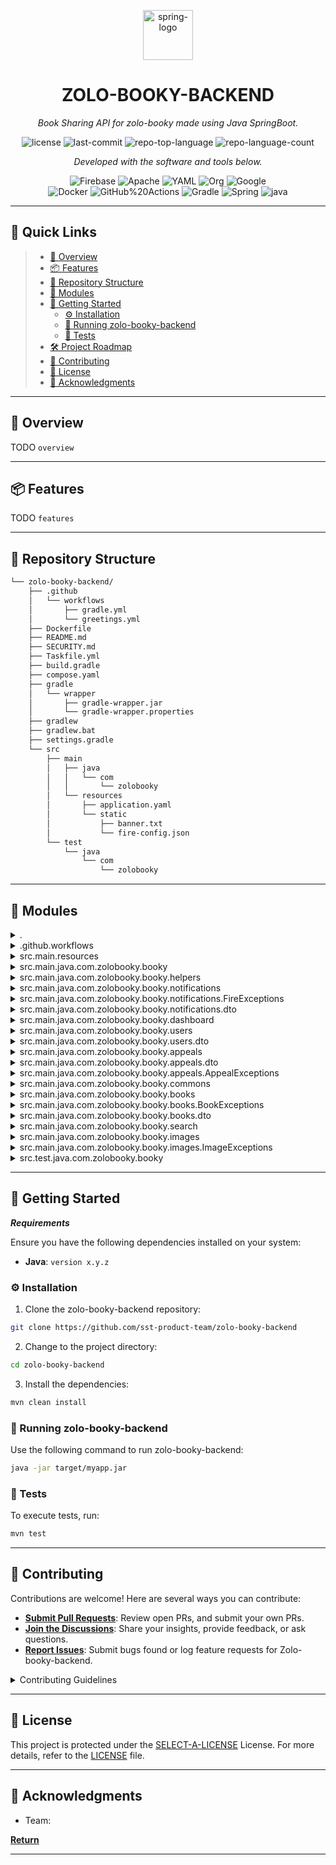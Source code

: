 <p align="center">
  <img width="80" height="80" src="https://img.icons8.com/officel/80/spring-logo.png" alt="spring-logo"/>
</p>
<p align="center">
    <h1 align="center">ZOLO-BOOKY-BACKEND</h1>
</p>
<p align="center">
    <em>Book Sharing API for zolo-booky made using Java SpringBoot.</em>
</p>
<p align="center">
	<img src="https://img.shields.io/github/license/sst-product-team/zolo-booky-backend?style=flat&color=0080ff" alt="license">
	<img src="https://img.shields.io/github/last-commit/sst-product-team/zolo-booky-backend?style=flat&logo=git&logoColor=white&color=0080ff" alt="last-commit">
	<img src="https://img.shields.io/github/languages/top/sst-product-team/zolo-booky-backend?style=flat&color=0080ff" alt="repo-top-language">
	<img src="https://img.shields.io/github/languages/count/sst-product-team/zolo-booky-backend?style=flat&color=0080ff" alt="repo-language-count">
<p>
<p align="center">
		<em>Developed with the software and tools below.</em>
</p>
<p align="center">
	<img src="https://img.shields.io/badge/Firebase-FFCA28.svg?style=flat&logo=Firebase&logoColor=black" alt="Firebase">
	<img src="https://img.shields.io/badge/Apache-D22128.svg?style=flat&logo=Apache&logoColor=white" alt="Apache">
	<img src="https://img.shields.io/badge/YAML-CB171E.svg?style=flat&logo=YAML&logoColor=white" alt="YAML">
	<img src="https://img.shields.io/badge/Org-77AA99.svg?style=flat&logo=Org&logoColor=white" alt="Org">
	<img src="https://img.shields.io/badge/Google-4285F4.svg?style=flat&logo=Google&logoColor=white" alt="Google">
	<br>
	<img src="https://img.shields.io/badge/Docker-2496ED.svg?style=flat&logo=Docker&logoColor=white" alt="Docker">
	<img src="https://img.shields.io/badge/GitHub%20Actions-2088FF.svg?style=flat&logo=GitHub-Actions&logoColor=white" alt="GitHub%20Actions">
	<img src="https://img.shields.io/badge/Gradle-02303A.svg?style=flat&logo=Gradle&logoColor=white" alt="Gradle">
	<img src="https://img.shields.io/badge/Spring-000000.svg?style=flat&logo=Spring&logoColor=white" alt="Spring">
	<img src="https://img.shields.io/badge/java-%23ED8B00.svg?style=flat&logo=openjdk&logoColor=white" alt="java">
</p>
<hr>

## 🔗 Quick Links

> - [📍 Overview](#-overview)
> - [📦 Features](#-features)
> - [📂 Repository Structure](#-repository-structure)
> - [🧩 Modules](#-modules)
> - [🚀 Getting Started](#-getting-started)
>   - [⚙️ Installation](#️-installation)
>   - [🤖 Running zolo-booky-backend](#-running-zolo-booky-backend)
>   - [🧪 Tests](#-tests)
> - [🛠 Project Roadmap](#-project-roadmap)
> - [🤝 Contributing](#-contributing)
> - [📄 License](#-license)
> - [👏 Acknowledgments](#-acknowledgments)

---

## 📍 Overview

TODO `overview`

---

## 📦 Features

TODO `features`

---

## 📂 Repository Structure

```sh
└── zolo-booky-backend/
    ├── .github
    │   └── workflows
    │       ├── gradle.yml
    │       └── greetings.yml
    ├── Dockerfile
    ├── README.md
    ├── SECURITY.md
    ├── Taskfile.yml
    ├── build.gradle
    ├── compose.yaml
    ├── gradle
    │   └── wrapper
    │       ├── gradle-wrapper.jar
    │       └── gradle-wrapper.properties
    ├── gradlew
    ├── gradlew.bat
    ├── settings.gradle
    └── src
        ├── main
        │   ├── java
        │   │   └── com
        │   │       └── zolobooky
        │   └── resources
        │       ├── application.yaml
        │       └── static
        │           ├── banner.txt
        │           └── fire-config.json
        └── test
            └── java
                └── com
                    └── zolobooky
```

---

## 🧩 Modules

<details closed><summary>.</summary>

| File                                                                                                  | Summary                                     |
| ---                                                                                                   | ---                                         |
| [Dockerfile](https://github.com/sst-product-team/zolo-booky-backend/blob/master/Dockerfile)           | TODO `Dockerfile`      |
| [Taskfile.yml](https://github.com/sst-product-team/zolo-booky-backend/blob/master/Taskfile.yml)       | TODO `Taskfile.yml`    |
| [settings.gradle](https://github.com/sst-product-team/zolo-booky-backend/blob/master/settings.gradle) | TODO `settings.gradle` |
| [compose.yaml](https://github.com/sst-product-team/zolo-booky-backend/blob/master/compose.yaml)       | TODO `compose.yaml`    |
| [build.gradle](https://github.com/sst-product-team/zolo-booky-backend/blob/master/build.gradle)       | TODO `build.gradle`    |
| [gradlew.bat](https://github.com/sst-product-team/zolo-booky-backend/blob/master/gradlew.bat)         | TODO `gradlew.bat`     |

</details>

<details closed><summary>.github.workflows</summary>

| File                                                                                                                | Summary                                                     |
| ---                                                                                                                 | ---                                                         |
| [gradle.yml](https://github.com/sst-product-team/zolo-booky-backend/blob/master/.github/workflows/gradle.yml)       | TODO `.github/workflows/gradle.yml`    |
| [greetings.yml](https://github.com/sst-product-team/zolo-booky-backend/blob/master/.github/workflows/greetings.yml) | TODO `.github/workflows/greetings.yml` |

</details>

<details closed><summary>src.main.resources</summary>

| File                                                                                                                       | Summary                                                         |
| ---                                                                                                                        | ---                                                             |
| [application.yaml](https://github.com/sst-product-team/zolo-booky-backend/blob/master/src/main/resources/application.yaml) | TODO `src/main/resources/application.yaml` |

</details>

<details closed><summary>src.main.java.com.zolobooky.booky</summary>

| File                                                                                                                                                | Summary                                                                             |
| ---                                                                                                                                                 | ---                                                                                 |
| [OpenApiConfig.java](https://github.com/sst-product-team/zolo-booky-backend/blob/master/src/main/java/com/zolobooky/booky/OpenApiConfig.java)       | TODO `src/main/java/com/zolobooky/booky/OpenApiConfig.java`    |
| [BookyApplication.java](https://github.com/sst-product-team/zolo-booky-backend/blob/master/src/main/java/com/zolobooky/booky/BookyApplication.java) | TODO `src/main/java/com/zolobooky/booky/BookyApplication.java` |

</details>

<details closed><summary>src.main.java.com.zolobooky.booky.helpers</summary>

| File                                                                                                                                                  | Summary                                                                                  |
| ---                                                                                                                                                   | ---                                                                                      |
| [HelperMethods.java](https://github.com/sst-product-team/zolo-booky-backend/blob/master/src/main/java/com/zolobooky/booky/helpers/HelperMethods.java) | TODO `src/main/java/com/zolobooky/booky/helpers/HelperMethods.java` |

</details>

<details closed><summary>src.main.java.com.zolobooky.booky.notifications</summary>

| File                                                                                                                                                          | Summary                                                                                         |
| ---                                                                                                                                                           | ---                                                                                             |
| [FireInit.java](https://github.com/sst-product-team/zolo-booky-backend/blob/master/src/main/java/com/zolobooky/booky/notifications/FireInit.java)             | TODO `src/main/java/com/zolobooky/booky/notifications/FireInit.java`       |
| [FireController.java](https://github.com/sst-product-team/zolo-booky-backend/blob/master/src/main/java/com/zolobooky/booky/notifications/FireController.java) | TODO `src/main/java/com/zolobooky/booky/notifications/FireController.java` |
| [FireService.java](https://github.com/sst-product-team/zolo-booky-backend/blob/master/src/main/java/com/zolobooky/booky/notifications/FireService.java)       | TODO `src/main/java/com/zolobooky/booky/notifications/FireService.java`    |

</details>

<details closed><summary>src.main.java.com.zolobooky.booky.notifications.FireExceptions</summary>

| File                                                                                                                                                                             | Summary                                                                                                          |
| ---                                                                                                                                                                              | ---                                                                                                              |
| [FireSendingError.java](https://github.com/sst-product-team/zolo-booky-backend/blob/master/src/main/java/com/zolobooky/booky/notifications/FireExceptions/FireSendingError.java) | TODO `src/main/java/com/zolobooky/booky/notifications/FireExceptions/FireSendingError.java` |

</details>

<details closed><summary>src.main.java.com.zolobooky.booky.notifications.dto</summary>

| File                                                                                                                                                            | Summary                                                                                            |
| ---                                                                                                                                                             | ---                                                                                                |
| [SendFireDTO.java](https://github.com/sst-product-team/zolo-booky-backend/blob/master/src/main/java/com/zolobooky/booky/notifications/dto/SendFireDTO.java)     | TODO `src/main/java/com/zolobooky/booky/notifications/dto/SendFireDTO.java`   |
| [CreateFireDTO.java](https://github.com/sst-product-team/zolo-booky-backend/blob/master/src/main/java/com/zolobooky/booky/notifications/dto/CreateFireDTO.java) | TODO `src/main/java/com/zolobooky/booky/notifications/dto/CreateFireDTO.java` |

</details>

<details closed><summary>src.main.java.com.zolobooky.booky.dashboard</summary>

| File                                                                                                                                                                | Summary                                                                                          |
| ---                                                                                                                                                                 | ---                                                                                              |
| [DashboardController.java](https://github.com/sst-product-team/zolo-booky-backend/blob/master/src/main/java/com/zolobooky/booky/dashboard/DashboardController.java) | TODO `src/main/java/com/zolobooky/booky/dashboard/DashboardController.java` |

</details>

<details closed><summary>src.main.java.com.zolobooky.booky.users</summary>

| File                                                                                                                                                  | Summary                                                                                 |
| ---                                                                                                                                                   | ---                                                                                     |
| [UserEntity.java](https://github.com/sst-product-team/zolo-booky-backend/blob/master/src/main/java/com/zolobooky/booky/users/UserEntity.java)         | TODO `src/main/java/com/zolobooky/booky/users/UserEntity.java`     |
| [UserService.java](https://github.com/sst-product-team/zolo-booky-backend/blob/master/src/main/java/com/zolobooky/booky/users/UserService.java)       | TODO `src/main/java/com/zolobooky/booky/users/UserService.java`    |
| [UserRepository.java](https://github.com/sst-product-team/zolo-booky-backend/blob/master/src/main/java/com/zolobooky/booky/users/UserRepository.java) | TODO `src/main/java/com/zolobooky/booky/users/UserRepository.java` |
| [UserController.java](https://github.com/sst-product-team/zolo-booky-backend/blob/master/src/main/java/com/zolobooky/booky/users/UserController.java) | TODO `src/main/java/com/zolobooky/booky/users/UserController.java` |

</details>

<details closed><summary>src.main.java.com.zolobooky.booky.users.dto</summary>

| File                                                                                                                                                    | Summary                                                                                    |
| ---                                                                                                                                                     | ---                                                                                        |
| [ListUserDTO.java](https://github.com/sst-product-team/zolo-booky-backend/blob/master/src/main/java/com/zolobooky/booky/users/dto/ListUserDTO.java)     | TODO `src/main/java/com/zolobooky/booky/users/dto/ListUserDTO.java`   |
| [CreateUserDTO.java](https://github.com/sst-product-team/zolo-booky-backend/blob/master/src/main/java/com/zolobooky/booky/users/dto/CreateUserDTO.java) | TODO `src/main/java/com/zolobooky/booky/users/dto/CreateUserDTO.java` |

</details>

<details closed><summary>src.main.java.com.zolobooky.booky.appeals</summary>

| File                                                                                                                                                        | Summary                                                                                     |
| ---                                                                                                                                                         | ---                                                                                         |
| [AppealController.java](https://github.com/sst-product-team/zolo-booky-backend/blob/master/src/main/java/com/zolobooky/booky/appeals/AppealController.java) | TODO `src/main/java/com/zolobooky/booky/appeals/AppealController.java` |
| [AppealEntity.java](https://github.com/sst-product-team/zolo-booky-backend/blob/master/src/main/java/com/zolobooky/booky/appeals/AppealEntity.java)         | TODO `src/main/java/com/zolobooky/booky/appeals/AppealEntity.java`     |
| [AppealRepository.java](https://github.com/sst-product-team/zolo-booky-backend/blob/master/src/main/java/com/zolobooky/booky/appeals/AppealRepository.java) | TODO `src/main/java/com/zolobooky/booky/appeals/AppealRepository.java` |
| [AppealService.java](https://github.com/sst-product-team/zolo-booky-backend/blob/master/src/main/java/com/zolobooky/booky/appeals/AppealService.java)       | TODO `src/main/java/com/zolobooky/booky/appeals/AppealService.java`    |

</details>

<details closed><summary>src.main.java.com.zolobooky.booky.appeals.dto</summary>

| File                                                                                                                                                          | Summary                                                                                        |
| ---                                                                                                                                                           | ---                                                                                            |
| [CreateAppealDTO.java](https://github.com/sst-product-team/zolo-booky-backend/blob/master/src/main/java/com/zolobooky/booky/appeals/dto/CreateAppealDTO.java) | TODO `src/main/java/com/zolobooky/booky/appeals/dto/CreateAppealDTO.java` |
| [UpdateAppealDTO.java](https://github.com/sst-product-team/zolo-booky-backend/blob/master/src/main/java/com/zolobooky/booky/appeals/dto/UpdateAppealDTO.java) | TODO `src/main/java/com/zolobooky/booky/appeals/dto/UpdateAppealDTO.java` |
| [StatusAppealDTO.java](https://github.com/sst-product-team/zolo-booky-backend/blob/master/src/main/java/com/zolobooky/booky/appeals/dto/StatusAppealDTO.java) | TODO `src/main/java/com/zolobooky/booky/appeals/dto/StatusAppealDTO.java` |
| [ShortAppealDTO.java](https://github.com/sst-product-team/zolo-booky-backend/blob/master/src/main/java/com/zolobooky/booky/appeals/dto/ShortAppealDTO.java)   | TODO `src/main/java/com/zolobooky/booky/appeals/dto/ShortAppealDTO.java`  |
| [AppealDTO.java](https://github.com/sst-product-team/zolo-booky-backend/blob/master/src/main/java/com/zolobooky/booky/appeals/dto/AppealDTO.java)             | TODO `src/main/java/com/zolobooky/booky/appeals/dto/AppealDTO.java`       |

</details>

<details closed><summary>src.main.java.com.zolobooky.booky.appeals.AppealExceptions</summary>

| File                                                                                                                                                                                                 | Summary                                                                                                                  |
| ---                                                                                                                                                                                                  | ---                                                                                                                      |
| [AppealAlreadyExistsException.java](https://github.com/sst-product-team/zolo-booky-backend/blob/master/src/main/java/com/zolobooky/booky/appeals/AppealExceptions/AppealAlreadyExistsException.java) | TODO `src/main/java/com/zolobooky/booky/appeals/AppealExceptions/AppealAlreadyExistsException.java` |
| [AppealNotFoundException.java](https://github.com/sst-product-team/zolo-booky-backend/blob/master/src/main/java/com/zolobooky/booky/appeals/AppealExceptions/AppealNotFoundException.java)           | TODO `src/main/java/com/zolobooky/booky/appeals/AppealExceptions/AppealNotFoundException.java`      |

</details>

<details closed><summary>src.main.java.com.zolobooky.booky.commons</summary>

| File                                                                                                                                                                    | Summary                                                                                           |
| ---                                                                                                                                                                     | ---                                                                                               |
| [ExceptionResponse.java](https://github.com/sst-product-team/zolo-booky-backend/blob/master/src/main/java/com/zolobooky/booky/commons/ExceptionResponse.java)           | TODO `src/main/java/com/zolobooky/booky/commons/ExceptionResponse.java`      |
| [GlobalExceptionHandler.java](https://github.com/sst-product-team/zolo-booky-backend/blob/master/src/main/java/com/zolobooky/booky/commons/GlobalExceptionHandler.java) | TODO `src/main/java/com/zolobooky/booky/commons/GlobalExceptionHandler.java` |
| [CustomStatus.java](https://github.com/sst-product-team/zolo-booky-backend/blob/master/src/main/java/com/zolobooky/booky/commons/CustomStatus.java)                     | TODO `src/main/java/com/zolobooky/booky/commons/CustomStatus.java`           |

</details>

<details closed><summary>src.main.java.com.zolobooky.booky.books</summary>

| File                                                                                                                                                  | Summary                                                                                 |
| ---                                                                                                                                                   | ---                                                                                     |
| [BookEntity.java](https://github.com/sst-product-team/zolo-booky-backend/blob/master/src/main/java/com/zolobooky/booky/books/BookEntity.java)         | TODO `src/main/java/com/zolobooky/booky/books/BookEntity.java`     |
| [BookController.java](https://github.com/sst-product-team/zolo-booky-backend/blob/master/src/main/java/com/zolobooky/booky/books/BookController.java) | TODO `src/main/java/com/zolobooky/booky/books/BookController.java` |
| [BookRepository.java](https://github.com/sst-product-team/zolo-booky-backend/blob/master/src/main/java/com/zolobooky/booky/books/BookRepository.java) | TODO `src/main/java/com/zolobooky/booky/books/BookRepository.java` |
| [BookService.java](https://github.com/sst-product-team/zolo-booky-backend/blob/master/src/main/java/com/zolobooky/booky/books/BookService.java)       | TODO `src/main/java/com/zolobooky/booky/books/BookService.java`    |

</details>

<details closed><summary>src.main.java.com.zolobooky.booky.books.BookExceptions</summary>

| File                                                                                                                                                                                         | Summary                                                                                                            |
| ---                                                                                                                                                                                          | ---                                                                                                                |
| [BookAlreadyExistsException.java](https://github.com/sst-product-team/zolo-booky-backend/blob/master/src/main/java/com/zolobooky/booky/books/BookExceptions/BookAlreadyExistsException.java) | TODO `src/main/java/com/zolobooky/booky/books/BookExceptions/BookAlreadyExistsException.java` |
| [BookNotFoundException.java](https://github.com/sst-product-team/zolo-booky-backend/blob/master/src/main/java/com/zolobooky/booky/books/BookExceptions/BookNotFoundException.java)           | TODO `src/main/java/com/zolobooky/booky/books/BookExceptions/BookNotFoundException.java`      |
| [BadRequestException.java](https://github.com/sst-product-team/zolo-booky-backend/blob/master/src/main/java/com/zolobooky/booky/books/BookExceptions/BadRequestException.java)               | TODO `src/main/java/com/zolobooky/booky/books/BookExceptions/BadRequestException.java`        |

</details>

<details closed><summary>src.main.java.com.zolobooky.booky.books.dto</summary>

| File                                                                                                                                                    | Summary                                                                                    |
| ---                                                                                                                                                     | ---                                                                                        |
| [ListBookDTO.java](https://github.com/sst-product-team/zolo-booky-backend/blob/master/src/main/java/com/zolobooky/booky/books/dto/ListBookDTO.java)     | TODO `src/main/java/com/zolobooky/booky/books/dto/ListBookDTO.java`   |
| [BookDTO.java](https://github.com/sst-product-team/zolo-booky-backend/blob/master/src/main/java/com/zolobooky/booky/books/dto/BookDTO.java)             | TODO `src/main/java/com/zolobooky/booky/books/dto/BookDTO.java`       |
| [UpdateBookDTO.java](https://github.com/sst-product-team/zolo-booky-backend/blob/master/src/main/java/com/zolobooky/booky/books/dto/UpdateBookDTO.java) | TODO `src/main/java/com/zolobooky/booky/books/dto/UpdateBookDTO.java` |
| [CreateBookDTO.java](https://github.com/sst-product-team/zolo-booky-backend/blob/master/src/main/java/com/zolobooky/booky/books/dto/CreateBookDTO.java) | TODO `src/main/java/com/zolobooky/booky/books/dto/CreateBookDTO.java` |

</details>

<details closed><summary>src.main.java.com.zolobooky.booky.search</summary>

| File                                                                                                                                                       | Summary                                                                                    |
| ---                                                                                                                                                        | ---                                                                                        |
| [SearchService.java](https://github.com/sst-product-team/zolo-booky-backend/blob/master/src/main/java/com/zolobooky/booky/search/SearchService.java)       | TODO `src/main/java/com/zolobooky/booky/search/SearchService.java`    |
| [SearchController.java](https://github.com/sst-product-team/zolo-booky-backend/blob/master/src/main/java/com/zolobooky/booky/search/SearchController.java) | TODO `src/main/java/com/zolobooky/booky/search/SearchController.java` |

</details>

<details closed><summary>src.main.java.com.zolobooky.booky.images</summary>

| File                                                                                                                                                   | Summary                                                                                  |
| ---                                                                                                                                                    | ---                                                                                      |
| [BlobService.java](https://github.com/sst-product-team/zolo-booky-backend/blob/master/src/main/java/com/zolobooky/booky/images/BlobService.java)       | TODO `src/main/java/com/zolobooky/booky/images/BlobService.java`    |
| [BlobConfig.java](https://github.com/sst-product-team/zolo-booky-backend/blob/master/src/main/java/com/zolobooky/booky/images/BlobConfig.java)         | TODO `src/main/java/com/zolobooky/booky/images/BlobConfig.java`     |
| [BlobController.java](https://github.com/sst-product-team/zolo-booky-backend/blob/master/src/main/java/com/zolobooky/booky/images/BlobController.java) | TODO `src/main/java/com/zolobooky/booky/images/BlobController.java` |

</details>

<details closed><summary>src.main.java.com.zolobooky.booky.images.ImageExceptions</summary>

| File                                                                                                                                                                                     | Summary                                                                                                           |
| ---                                                                                                                                                                                      | ---                                                                                                               |
| [ImageNotFoundExceptions.java](https://github.com/sst-product-team/zolo-booky-backend/blob/master/src/main/java/com/zolobooky/booky/images/ImageExceptions/ImageNotFoundExceptions.java) | TODO `src/main/java/com/zolobooky/booky/images/ImageExceptions/ImageNotFoundExceptions.java` |

</details>

<details closed><summary>src.test.java.com.zolobooky.booky</summary>

| File                                                                                                                                                          | Summary                                                                                  |
| ---                                                                                                                                                           | ---                                                                                      |
| [BookyApplicationTests.java](https://github.com/sst-product-team/zolo-booky-backend/blob/master/src/test/java/com/zolobooky/booky/BookyApplicationTests.java) | TODO `src/test/java/com/zolobooky/booky/BookyApplicationTests.java` |
| [BookServiceTest.java](https://github.com/sst-product-team/zolo-booky-backend/blob/master/src/test/java/com/zolobooky/booky/BookServiceTest.java)             | TODO `src/test/java/com/zolobooky/booky/BookServiceTest.java`       |
| [BookAPITestAssets.java](https://github.com/sst-product-team/zolo-booky-backend/blob/master/src/test/java/com/zolobooky/booky/BookAPITestAssets.java)         | TODO `src/test/java/com/zolobooky/booky/BookAPITestAssets.java`     |

</details>

---

## 🚀 Getting Started

***Requirements***

Ensure you have the following dependencies installed on your system:

* **Java**: `version x.y.z`

### ⚙️ Installation

1. Clone the zolo-booky-backend repository:

```sh
git clone https://github.com/sst-product-team/zolo-booky-backend
```

2. Change to the project directory:

```sh
cd zolo-booky-backend
```

3. Install the dependencies:

```sh
mvn clean install
```

### 🤖 Running zolo-booky-backend

Use the following command to run zolo-booky-backend:

```sh
java -jar target/myapp.jar
```

### 🧪 Tests

To execute tests, run:

```sh
mvn test
```

---

[//]: # (## 🛠 Project Roadmap)

[//]: # ()
[//]: # (- [X] `► INSERT-TASK-1`)

[//]: # (- [ ] `► INSERT-TASK-2`)

[//]: # (- [ ] `► ...`)

[//]: # ()
[//]: # (---)

## 🤝 Contributing

Contributions are welcome! Here are several ways you can contribute:

- **[Submit Pull Requests](https://github.com/sst-product-team/zolo-booky-backend/blob/main/CONTRIBUTING.md)**: Review open PRs, and submit your own PRs.
- **[Join the Discussions](https://github.com/sst-product-team/zolo-booky-backend/discussions)**: Share your insights, provide feedback, or ask questions.
- **[Report Issues](https://github.com/sst-product-team/zolo-booky-backend/issues)**: Submit bugs found or log feature requests for Zolo-booky-backend.

<details closed>
    <summary>Contributing Guidelines</summary>

1. **Fork the Repository**: Start by forking the project repository to your GitHub account.
2. **Clone Locally**: Clone the forked repository to your local machine using a Git client.
   ```sh
   git clone https://github.com/sst-product-team/zolo-booky-backend
   ```
3. **Create a New Branch**: Always work on a new branch, giving it a descriptive name.
   ```sh
   git checkout -b new-feature-x
   ```
4. **Make Your Changes**: Develop and test your changes locally.
5. **Commit Your Changes**: Commit with a clear message describing your updates.
   ```sh
   git commit -m 'Implemented new feature x.'
   ```
6. **Push to GitHub**: Push the changes to your forked repository.
   ```sh
   git push origin new-feature-x
   ```
7. **Submit a Pull Request**: Create a PR against the original project repository. Clearly describe the changes and their motivations.

Once your PR is reviewed and approved, it will be merged into the main branch.

</details>

---

## 📄 License

This project is protected under the [SELECT-A-LICENSE](https://choosealicense.com/licenses) License. For more details, refer to the [LICENSE](https://choosealicense.com/licenses/) file.

---

## 👏 Acknowledgments

- Team: 

[**Return**](#-quick-links)

---
